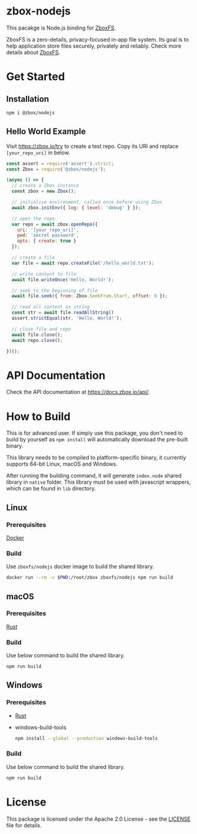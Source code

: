 # zbox-nodejs

This pacakge is Node.js binding for [ZboxFS].

ZboxFS is a zero-details, privacy-focused in-app file system. Its goal is
to help application store files securely, privately and reliably. Check more
details about [ZboxFS].

# Get Started

## Installation

```sh
npm i @zbox/nodejs
```

## Hello World Example

Visit https://zbox.io/try to create a test repo. Copy its URI and replace
`[your_repo_uri]` in below.

```js
const assert = require('assert').strict;
const Zbox = require('@zbox/nodejs');

(async () => {
  // create a Zbox instance
  const zbox = new Zbox();

  // initialise environment, called once before using Zbox
  await zbox.initEnv({ log: { level: 'debug' } });

  // open the repo
  var repo = await zbox.openRepo({
    uri: '[your_repo_uri]',
    pwd: 'secret password',
    opts: { create: true }
  });

  // create a file
  var file = await repo.createFile('/hello_world.txt');

  // write content to file
  await file.writeOnce('Hello, World!');

  // seek to the beginning of file
  await file.seek({ from: Zbox.SeekFrom.Start, offset: 0 });

  // read all content as string
  const str = await file.readAllString()
  assert.strictEqual(str, 'Hello, World!');

  // close file and repo
  await file.close();
  await repo.close();

})();
```

# API Documentation

Check the API documentation at https://docs.zbox.io/api/.

# How to Build

This is for advanced user. If simply use this package, you don't need to build
by yourself as `npm install` will automatically download the pre-built binary.

This library needs to be compiled to platform-specific binary, it currently
supports 64-bit Linux, macOS and Windows.

After running the building command, it will generate `index.node` shared
library in `native` folder. This library must be used with javascript wrappers,
which can be found in `lib` directory.

## Linux

### Prerequisites

[Docker](https://www.docker.com/)

### Build

Use `zboxfs/nodejs` docker image to build the shared library.

```sh
docker run --rm -v $PWD:/root/zbox zboxfs/nodejs npm run build
```

## macOS

### Prerequisites

[Rust](https://www.rust-lang.org/)

### Build

Use below command to build the shared library.

```sh
npm run build
```

## Windows

### Prerequisites

- [Rust](https://www.rust-lang.org/)

- windows-build-tools
  ```sh
  npm install --global --production windows-build-tools
  ```

### Build

Use below command to build the shared library.

```sh
npm run build
```

# License

This package is licensed under the Apache 2.0 License - see the [LICENSE](LICENSE)
file for details.

[ZboxFS]: https://github.com/zboxfs/zbox
